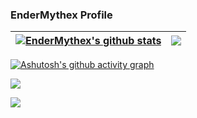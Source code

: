 ### EnderMythex Profile

| <a href="https://github.com/anuraghazra/github-readme-stats"><img align="center" src="https://github-readme-stats.vercel.app/api?username=EnderMythex&show_icons=true&include_all_commits=true&theme=transparent&hide_border=true" alt="EnderMythex's github stats" /></a> | <a href="https://github.com/anuraghazra/github-readme-stats"><img align="center" src="https://github-readme-stats.vercel.app/api/top-langs/?username=EnderMythex&layout=compact&theme=transparent&hide_border=true" /></a> |
| ------------- | ------------- |

[![Ashutosh's github activity graph](https://github-readme-activity-graph.vercel.app/graph?username=EnderMythex&theme=react-dark)](https://github.com/ashutosh00710/github-readme-activity-graph)

<a href="https://github.com/antonkomarev/github-profile-views-counter">
    <img src="https://komarev.com/ghpvc/?username=EnderMythex&style=for-the-badge">
</a>

[Ÿ HŸPE]: https://yhype.me
[GitHub Profile Views Counter]: https://github.com/antonkomarev/github-profile-views-counter

![](https://hit.yhype.me/github/profile?user_id=1849174)
